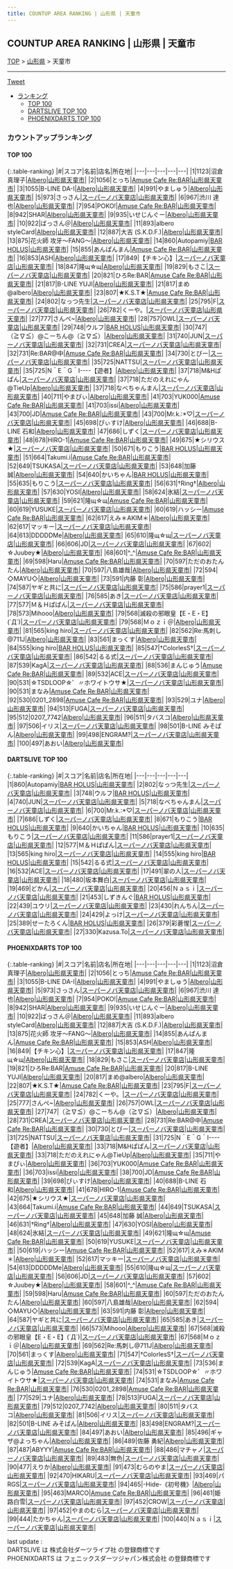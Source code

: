 ```yaml
---
title: COUNTUP AREA RANKING | 山形県 | 天童市
---
```

## COUNTUP AREA RANKING | 山形県 | 天童市

[TOP](/darts/rank/) > [山形県](/darts/rank/山形県/) > 天童市

___

<a href="https://twitter.com/share?ref_src=twsrc%5Etfw" data-text="COUNTUP AREA RANKING | 山形県天童市" class="twitter-share-button" data-hashtags="DARTSLIVE,PHOENIXDARTS,darts,ダーツ" data-show-count="false">Tweet</a>

* [ランキング](#カウントアップランキング)
    * [TOP 100](#top-100)
    * [DARTSLIVE TOP 100](#dartslive-top-100)
    * [PHOENIXDARTS TOP 100](#phoenixdarts-top-100)

### カウントアップランキング

#### TOP 100



{:.table-ranking}
|#|スコア|名前|店名|所在地|
|---|---|---|---|---|
|1|1123|<span class="rank-name-pd">沼倉 真理子</span>|<a href="https://vs.phoenixdarts.com/jp/shop/shopDetailInfo/s_10225?s_seq=10225">Albero</a>|<a href="/darts/rank/山形県/天童市">山形県天童市</a>|
|2|1056|<span class="rank-name-pd">とっち</span>|<a href="https://vs.phoenixdarts.com/jp/shop/shopDetailInfo/s_76518?s_seq=76518">Amuse Cafe Re:BAR</a>|<a href="/darts/rank/山形県/天童市">山形県天童市</a>|
|3|1055|<span class="rank-name-pd">B-LINE  DA-I</span>|<a href="https://vs.phoenixdarts.com/jp/shop/shopDetailInfo/s_10225?s_seq=10225">Albero</a>|<a href="/darts/rank/山形県/天童市">山形県天童市</a>|
|4|991|<span class="rank-name-pd">やましゅう</span>|<a href="https://vs.phoenixdarts.com/jp/shop/shopDetailInfo/s_10225?s_seq=10225">Albero</a>|<a href="/darts/rank/山形県/天童市">山形県天童市</a>|
|5|973|<span class="rank-name-pd">さっさん</span>|<a href="https://vs.phoenixdarts.com/jp/shop/shopDetailInfo/s_10230?s_seq=10230">スーパーノバ天童店</a>|<a href="/darts/rank/山形県/天童市">山形県天童市</a>|
|6|967|<span class="rank-name-pd">渋川 達也</span>|<a href="https://vs.phoenixdarts.com/jp/shop/shopDetailInfo/s_10225?s_seq=10225">Albero</a>|<a href="/darts/rank/山形県/天童市">山形県天童市</a>|
|7|954|<span class="rank-name-pd">POKO!</span>|<a href="https://vs.phoenixdarts.com/jp/shop/shopDetailInfo/s_76518?s_seq=76518">Amuse Cafe Re:BAR</a>|<a href="/darts/rank/山形県/天童市">山形県天童市</a>|
|8|942|<span class="rank-name-pd">SHAR</span>|<a href="https://vs.phoenixdarts.com/jp/shop/shopDetailInfo/s_10225?s_seq=10225">Albero</a>|<a href="/darts/rank/山形県/天童市">山形県天童市</a>|
|9|935|<span class="rank-name-pd">いせじんぐー</span>|<a href="https://vs.phoenixdarts.com/jp/shop/shopDetailInfo/s_10225?s_seq=10225">Albero</a>|<a href="/darts/rank/山形県/天童市">山形県天童市</a>|
|10|922|<span class="rank-name-pd">ばっさん＠</span>|<a href="https://vs.phoenixdarts.com/jp/shop/shopDetailInfo/s_10225?s_seq=10225">Albero</a>|<a href="/darts/rank/山形県/天童市">山形県天童市</a>|
|11|893|<span class="rank-name-pd">albero  styleCard</span>|<a href="https://vs.phoenixdarts.com/jp/shop/shopDetailInfo/s_10225?s_seq=10225">Albero</a>|<a href="/darts/rank/山形県/天童市">山形県天童市</a>|
|12|887|<span class="rank-name-pd">大吉 (S.K.D.F.)</span>|<a href="https://vs.phoenixdarts.com/jp/shop/shopDetailInfo/s_10225?s_seq=10225">Albero</a>|<a href="/darts/rank/山形県/天童市">山形県天童市</a>|
|13|875|<span class="rank-name-pd">花火師  攻牙～FANG～</span>|<a href="https://vs.phoenixdarts.com/jp/shop/shopDetailInfo/s_10225?s_seq=10225">Albero</a>|<a href="/darts/rank/山形県/天童市">山形県天童市</a>|
|14|860|<span class="rank-name-dl">Autopamiy</span>|<a href="https://search.dartslive.com/jp/shop/f7eda2685ebf2a000d9b047a20a7ba1e">BAR HOLUS</a>|<a href="/darts/rank/山形県/天童市">山形県天童市</a>|
|15|855|<span class="rank-name-pd">あんぱんまん</span>|<a href="https://vs.phoenixdarts.com/jp/shop/shopDetailInfo/s_76518?s_seq=76518">Amuse Cafe Re:BAR</a>|<a href="/darts/rank/山形県/天童市">山形県天童市</a>|
|16|853|<span class="rank-name-pd">ASH</span>|<a href="https://vs.phoenixdarts.com/jp/shop/shopDetailInfo/s_10225?s_seq=10225">Albero</a>|<a href="/darts/rank/山形県/天童市">山形県天童市</a>|
|17|849|<span class="rank-name-pd">【チキン心】</span>|<a href="https://vs.phoenixdarts.com/jp/shop/shopDetailInfo/s_10230?s_seq=10230">スーパーノバ天童店</a>|<a href="/darts/rank/山形県/天童市">山形県天童市</a>|
|18|847|<span class="rank-name-pd">隆щ☆щ</span>|<a href="https://vs.phoenixdarts.com/jp/shop/shopDetailInfo/s_10225?s_seq=10225">Albero</a>|<a href="/darts/rank/山形県/天童市">山形県天童市</a>|
|19|829|<span class="rank-name-pd">もさこ</span>|<a href="https://vs.phoenixdarts.com/jp/shop/shopDetailInfo/s_10230?s_seq=10230">スーパーノバ天童店</a>|<a href="/darts/rank/山形県/天童市">山形県天童市</a>|
|20|821|<span class="rank-name-pd">ひろRe:BAR</span>|<a href="https://vs.phoenixdarts.com/jp/shop/shopDetailInfo/s_76518?s_seq=76518">Amuse Cafe Re:BAR</a>|<a href="/darts/rank/山形県/天童市">山形県天童市</a>|
|21|817|<span class="rank-name-pd">B-LINE YUJI</span>|<a href="https://vs.phoenixdarts.com/jp/shop/shopDetailInfo/s_10225?s_seq=10225">Albero</a>|<a href="/darts/rank/山形県/天童市">山形県天童市</a>|
|21|817|<span class="rank-name-pd">まめ@albero</span>|<a href="https://vs.phoenixdarts.com/jp/shop/shopDetailInfo/s_10225?s_seq=10225">Albero</a>|<a href="/darts/rank/山形県/天童市">山形県天童市</a>|
|23|807|<span class="rank-name-pd">★K.S.T★</span>|<a href="https://vs.phoenixdarts.com/jp/shop/shopDetailInfo/s_76518?s_seq=76518">Amuse Cafe Re:BAR</a>|<a href="/darts/rank/山形県/天童市">山形県天童市</a>|
|24|802|<span class="rank-name-dl">なっつ先生</span>|<a href="https://search.dartslive.com/jp/shop/6132369329a167ba790ab824ce8730e5">スーパーノバ天童店</a>|<a href="/darts/rank/山形県/天童市">山形県天童市</a>|
|25|795|<span class="rank-name-pd">F</span>|<a href="https://vs.phoenixdarts.com/jp/shop/shopDetailInfo/s_10230?s_seq=10230">スーパーノバ天童店</a>|<a href="/darts/rank/山形県/天童市">山形県天童市</a>|
|26|782|<span class="rank-name-pd">くーや。</span>|<a href="https://vs.phoenixdarts.com/jp/shop/shopDetailInfo/s_10230?s_seq=10230">スーパーノバ天童店</a>|<a href="/darts/rank/山形県/天童市">山形県天童市</a>|
|27|777|<span class="rank-name-pd">さんぺ~</span>|<a href="https://vs.phoenixdarts.com/jp/shop/shopDetailInfo/s_10225?s_seq=10225">Albero</a>|<a href="/darts/rank/山形県/天童市">山形県天童市</a>|
|28|757|<span class="rank-name-pd">OWL</span>|<a href="https://vs.phoenixdarts.com/jp/shop/shopDetailInfo/s_10230?s_seq=10230">スーパーノバ天童店</a>|<a href="/darts/rank/山形県/天童市">山形県天童市</a>|
|29|748|<span class="rank-name-dl">ウルフ</span>|<a href="https://search.dartslive.com/jp/shop/f7eda2685ebf2a000d9b047a20a7ba1e">BAR HOLUS</a>|<a href="/darts/rank/山形県/天童市">山形県天童市</a>|
|30|747|<span class="rank-name-pd">（≧∇≦）@こーちん@（≧∇≦）</span>|<a href="https://vs.phoenixdarts.com/jp/shop/shopDetailInfo/s_10225?s_seq=10225">Albero</a>|<a href="/darts/rank/山形県/天童市">山形県天童市</a>|
|31|740|<span class="rank-name-dl">JUN</span>|<a href="https://search.dartslive.com/jp/shop/6132369329a167ba790ab824ce8730e5">スーパーノバ天童店</a>|<a href="/darts/rank/山形県/天童市">山形県天童市</a>|
|32|731|<span class="rank-name-pd">CREA</span>|<a href="https://vs.phoenixdarts.com/jp/shop/shopDetailInfo/s_10230?s_seq=10230">スーパーノバ天童店</a>|<a href="/darts/rank/山形県/天童市">山形県天童市</a>|
|32|731|<span class="rank-name-pd">Re:BAR@中</span>|<a href="https://vs.phoenixdarts.com/jp/shop/shopDetailInfo/s_76518?s_seq=76518">Amuse Cafe Re:BAR</a>|<a href="/darts/rank/山形県/天童市">山形県天童市</a>|
|34|730|<span class="rank-name-pd">とびー</span>|<a href="https://vs.phoenixdarts.com/jp/shop/shopDetailInfo/s_10230?s_seq=10230">スーパーノバ天童店</a>|<a href="/darts/rank/山形県/天童市">山形県天童市</a>|
|35|725|<span class="rank-name-pd">NATTSU</span>|<a href="https://vs.phoenixdarts.com/jp/shop/shopDetailInfo/s_10230?s_seq=10230">スーパーノバ天童店</a>|<a href="/darts/rank/山形県/天童市">山形県天童市</a>|
|35|725|<span class="rank-name-pd">N＾E＾G＾I----【遊者】</span>|<a href="https://vs.phoenixdarts.com/jp/shop/shopDetailInfo/s_10225?s_seq=10225">Albero</a>|<a href="/darts/rank/山形県/天童市">山形県天童市</a>|
|37|718|<span class="rank-name-pd">M&amp;Hぱぱん</span>|<a href="https://vs.phoenixdarts.com/jp/shop/shopDetailInfo/s_10230?s_seq=10230">スーパーノバ天童店</a>|<a href="/darts/rank/山形県/天童市">山形県天童市</a>|
|37|718|<span class="rank-name-pd">ただのえれにゃん@TieUp</span>|<a href="https://vs.phoenixdarts.com/jp/shop/shopDetailInfo/s_10225?s_seq=10225">Albero</a>|<a href="/darts/rank/山形県/天童市">山形県天童市</a>|
|37|718|<span class="rank-name-dl">なべちゃんまん</span>|<a href="https://search.dartslive.com/jp/shop/6132369329a167ba790ab824ce8730e5">スーパーノバ天童店</a>|<a href="/darts/rank/山形県/天童市">山形県天童市</a>|
|40|711|<span class="rank-name-pd">やまぴぃ</span>|<a href="https://vs.phoenixdarts.com/jp/shop/shopDetailInfo/s_10225?s_seq=10225">Albero</a>|<a href="/darts/rank/山形県/天童市">山形県天童市</a>|
|41|703|<span class="rank-name-pd">YUK000</span>|<a href="https://vs.phoenixdarts.com/jp/shop/shopDetailInfo/s_76518?s_seq=76518">Amuse Cafe Re:BAR</a>|<a href="/darts/rank/山形県/天童市">山形県天童市</a>|
|41|703|<span class="rank-name-pd">issi</span>|<a href="https://vs.phoenixdarts.com/jp/shop/shopDetailInfo/s_10225?s_seq=10225">Albero</a>|<a href="/darts/rank/山形県/天童市">山形県天童市</a>|
|43|700|<span class="rank-name-pd">JD</span>|<a href="https://vs.phoenixdarts.com/jp/shop/shopDetailInfo/s_76518?s_seq=76518">Amuse Cafe Re:BAR</a>|<a href="/darts/rank/山形県/天童市">山形県天童市</a>|
|43|700|<span class="rank-name-dl">Mr.k.:*♡</span>|<a href="https://search.dartslive.com/jp/shop/6132369329a167ba790ab824ce8730e5">スーパーノバ天童店</a>|<a href="/darts/rank/山形県/天童市">山形県天童市</a>|
|45|698|<span class="rank-name-pd">ぴぃすけ</span>|<a href="https://vs.phoenixdarts.com/jp/shop/shopDetailInfo/s_10225?s_seq=10225">Albero</a>|<a href="/darts/rank/山形県/天童市">山形県天童市</a>|
|46|688|<span class="rank-name-pd">B-LINE 石和</span>|<a href="https://vs.phoenixdarts.com/jp/shop/shopDetailInfo/s_10225?s_seq=10225">Albero</a>|<a href="/darts/rank/山形県/天童市">山形県天童市</a>|
|47|686|<span class="rank-name-dl">しずく</span>|<a href="https://search.dartslive.com/jp/shop/6132369329a167ba790ab824ce8730e5">スーパーノバ天童店</a>|<a href="/darts/rank/山形県/天童市">山形県天童市</a>|
|48|678|<span class="rank-name-pd">HIRO-1</span>|<a href="https://vs.phoenixdarts.com/jp/shop/shopDetailInfo/s_76518?s_seq=76518">Amuse Cafe Re:BAR</a>|<a href="/darts/rank/山形県/天童市">山形県天童市</a>|
|49|675|<span class="rank-name-pd">★シリウス★</span>|<a href="https://vs.phoenixdarts.com/jp/shop/shopDetailInfo/s_10230?s_seq=10230">スーパーノバ天童店</a>|<a href="/darts/rank/山形県/天童市">山形県天童市</a>|
|50|671|<span class="rank-name-dl">もりこう</span>|<a href="https://search.dartslive.com/jp/shop/f7eda2685ebf2a000d9b047a20a7ba1e">BAR HOLUS</a>|<a href="/darts/rank/山形県/天童市">山形県天童市</a>|
|51|664|<span class="rank-name-pd">Takumi.i</span>|<a href="https://vs.phoenixdarts.com/jp/shop/shopDetailInfo/s_76518?s_seq=76518">Amuse Cafe Re:BAR</a>|<a href="/darts/rank/山形県/天童市">山形県天童市</a>|
|52|649|<span class="rank-name-pd">TSUKASA</span>|<a href="https://vs.phoenixdarts.com/jp/shop/shopDetailInfo/s_10230?s_seq=10230">スーパーノバ天童店</a>|<a href="/darts/rank/山形県/天童市">山形県天童市</a>|
|53|648|<span class="rank-name-pd">加藤 誠</span>|<a href="https://vs.phoenixdarts.com/jp/shop/shopDetailInfo/s_10225?s_seq=10225">Albero</a>|<a href="/darts/rank/山形県/天童市">山形県天童市</a>|
|54|640|<span class="rank-name-dl">かいちゃん</span>|<a href="https://search.dartslive.com/jp/shop/f7eda2685ebf2a000d9b047a20a7ba1e">BAR HOLUS</a>|<a href="/darts/rank/山形県/天童市">山形県天童市</a>|
|55|635|<span class="rank-name-dl">もりこう</span>|<a href="https://search.dartslive.com/jp/shop/6132369329a167ba790ab824ce8730e5">スーパーノバ天童店</a>|<a href="/darts/rank/山形県/天童市">山形県天童市</a>|
|56|631|<span class="rank-name-pd">†Ring†</span>|<a href="https://vs.phoenixdarts.com/jp/shop/shopDetailInfo/s_10225?s_seq=10225">Albero</a>|<a href="/darts/rank/山形県/天童市">山形県天童市</a>|
|57|630|<span class="rank-name-pd">YOSI</span>|<a href="https://vs.phoenixdarts.com/jp/shop/shopDetailInfo/s_10225?s_seq=10225">Albero</a>|<a href="/darts/rank/山形県/天童市">山形県天童市</a>|
|58|624|<span class="rank-name-pd">氷結</span>|<a href="https://vs.phoenixdarts.com/jp/shop/shopDetailInfo/s_10230?s_seq=10230">スーパーノバ天童店</a>|<a href="/darts/rank/山形県/天童市">山形県天童市</a>|
|59|621|<span class="rank-name-pd">隆щ☆щ</span>|<a href="https://vs.phoenixdarts.com/jp/shop/shopDetailInfo/s_76518?s_seq=76518">Amuse Cafe Re:BAR</a>|<a href="/darts/rank/山形県/天童市">山形県天童市</a>|
|60|619|<span class="rank-name-pd">YUSUKE</span>|<a href="https://vs.phoenixdarts.com/jp/shop/shopDetailInfo/s_10230?s_seq=10230">スーパーノバ天童店</a>|<a href="/darts/rank/山形県/天童市">山形県天童市</a>|
|60|619|<span class="rank-name-pd">ハッシー</span>|<a href="https://vs.phoenixdarts.com/jp/shop/shopDetailInfo/s_76518?s_seq=76518">Amuse Cafe Re:BAR</a>|<a href="/darts/rank/山形県/天童市">山形県天童市</a>|
|62|617|<span class="rank-name-pd">えみ＊AKIM＊</span>|<a href="https://vs.phoenixdarts.com/jp/shop/shopDetailInfo/s_10225?s_seq=10225">Albero</a>|<a href="/darts/rank/山形県/天童市">山形県天童市</a>|
|62|617|<span class="rank-name-pd">マッキー</span>|<a href="https://vs.phoenixdarts.com/jp/shop/shopDetailInfo/s_10230?s_seq=10230">スーパーノバ天童店</a>|<a href="/darts/rank/山形県/天童市">山形県天童市</a>|
|64|613|<span class="rank-name-pd">DDDDDMe</span>|<a href="https://vs.phoenixdarts.com/jp/shop/shopDetailInfo/s_10225?s_seq=10225">Albero</a>|<a href="/darts/rank/山形県/天童市">山形県天童市</a>|
|65|610|<span class="rank-name-pd">隆щ☆щ</span>|<a href="https://vs.phoenixdarts.com/jp/shop/shopDetailInfo/s_10230?s_seq=10230">スーパーノバ天童店</a>|<a href="/darts/rank/山形県/天童市">山形県天童市</a>|
|66|606|<span class="rank-name-pd">JD</span>|<a href="https://vs.phoenixdarts.com/jp/shop/shopDetailInfo/s_10230?s_seq=10230">スーパーノバ天童店</a>|<a href="/darts/rank/山形県/天童市">山形県天童市</a>|
|67|602|<span class="rank-name-pd">☆Juubey★</span>|<a href="https://vs.phoenixdarts.com/jp/shop/shopDetailInfo/s_10225?s_seq=10225">Albero</a>|<a href="/darts/rank/山形県/天童市">山形県天童市</a>|
|68|601|<span class="rank-name-pd">︎^_^</span>|<a href="https://vs.phoenixdarts.com/jp/shop/shopDetailInfo/s_76518?s_seq=76518">Amuse Cafe Re:BAR</a>|<a href="/darts/rank/山形県/天童市">山形県天童市</a>|
|69|598|<span class="rank-name-pd">Haru</span>|<a href="https://vs.phoenixdarts.com/jp/shop/shopDetailInfo/s_76518?s_seq=76518">Amuse Cafe Re:BAR</a>|<a href="/darts/rank/山形県/天童市">山形県天童市</a>|
|70|597|<span class="rank-name-pd">ただのおたんたん</span>|<a href="https://vs.phoenixdarts.com/jp/shop/shopDetailInfo/s_10225?s_seq=10225">Albero</a>|<a href="/darts/rank/山形県/天童市">山形県天童市</a>|
|70|597|<span class="rank-name-pd">八島雄哉</span>|<a href="https://vs.phoenixdarts.com/jp/shop/shopDetailInfo/s_10225?s_seq=10225">Albero</a>|<a href="/darts/rank/山形県/天童市">山形県天童市</a>|
|72|594|<span class="rank-name-pd">◇MAYU◇</span>|<a href="https://vs.phoenixdarts.com/jp/shop/shopDetailInfo/s_10225?s_seq=10225">Albero</a>|<a href="/darts/rank/山形県/天童市">山形県天童市</a>|
|73|591|<span class="rank-name-pd">内藤 彰</span>|<a href="https://vs.phoenixdarts.com/jp/shop/shopDetailInfo/s_10225?s_seq=10225">Albero</a>|<a href="/darts/rank/山形県/天童市">山形県天童市</a>|
|74|587|<span class="rank-name-pd">ヤギと共に</span>|<a href="https://vs.phoenixdarts.com/jp/shop/shopDetailInfo/s_10230?s_seq=10230">スーパーノバ天童店</a>|<a href="/darts/rank/山形県/天童市">山形県天童市</a>|
|75|586|<span class="rank-name-dl">prayer1</span>|<a href="https://search.dartslive.com/jp/shop/6132369329a167ba790ab824ce8730e5">スーパーノバ天童店</a>|<a href="/darts/rank/山形県/天童市">山形県天童市</a>|
|76|585|<span class="rank-name-pd">あき</span>|<a href="https://vs.phoenixdarts.com/jp/shop/shopDetailInfo/s_10230?s_seq=10230">スーパーノバ天童店</a>|<a href="/darts/rank/山形県/天童市">山形県天童市</a>|
|77|577|<span class="rank-name-dl">Ｍ＆Ｈぱぱん</span>|<a href="https://search.dartslive.com/jp/shop/6132369329a167ba790ab824ce8730e5">スーパーノバ天童店</a>|<a href="/darts/rank/山形県/天童市">山形県天童市</a>|
|78|573|<span class="rank-name-pd">Mihooo</span>|<a href="https://vs.phoenixdarts.com/jp/shop/shopDetailInfo/s_10225?s_seq=10225">Albero</a>|<a href="/darts/rank/山形県/天童市">山形県天童市</a>|
|79|568|<span class="rank-name-pd">滅殺の邪眼皇【E・E・E】(´Д`)</span>|<a href="https://vs.phoenixdarts.com/jp/shop/shopDetailInfo/s_10230?s_seq=10230">スーパーノバ天童店</a>|<a href="/darts/rank/山形県/天童市">山形県天童市</a>|
|79|568|<span class="rank-name-pd">Ｍｏｚｉ＠</span>|<a href="https://vs.phoenixdarts.com/jp/shop/shopDetailInfo/s_10225?s_seq=10225">Albero</a>|<a href="/darts/rank/山形県/天童市">山形県天童市</a>|
|81|565|<span class="rank-name-dl">king hiro</span>|<a href="https://search.dartslive.com/jp/shop/6132369329a167ba790ab824ce8730e5">スーパーノバ天童店</a>|<a href="/darts/rank/山形県/天童市">山形県天童市</a>|
|82|562|<span class="rank-name-pd">Re:馬刺し@711J</span>|<a href="https://vs.phoenixdarts.com/jp/shop/shopDetailInfo/s_10225?s_seq=10225">Albero</a>|<a href="/darts/rank/山形県/天童市">山形県天童市</a>|
|83|561|<span class="rank-name-pd">まっくす</span>|<a href="https://vs.phoenixdarts.com/jp/shop/shopDetailInfo/s_10225?s_seq=10225">Albero</a>|<a href="/darts/rank/山形県/天童市">山形県天童市</a>|
|84|555|<span class="rank-name-dl">king hiro</span>|<a href="https://search.dartslive.com/jp/shop/f7eda2685ebf2a000d9b047a20a7ba1e">BAR HOLUS</a>|<a href="/darts/rank/山形県/天童市">山形県天童市</a>|
|85|547|<span class="rank-name-pd">†ColorlesS†</span>|<a href="https://vs.phoenixdarts.com/jp/shop/shopDetailInfo/s_10230?s_seq=10230">スーパーノバ天童店</a>|<a href="/darts/rank/山形県/天童市">山形県天童市</a>|
|86|542|<span class="rank-name-dl">るる式</span>|<a href="https://search.dartslive.com/jp/shop/6132369329a167ba790ab824ce8730e5">スーパーノバ天童店</a>|<a href="/darts/rank/山形県/天童市">山形県天童市</a>|
|87|539|<span class="rank-name-pd">KagA</span>|<a href="https://vs.phoenixdarts.com/jp/shop/shopDetailInfo/s_10230?s_seq=10230">スーパーノバ天童店</a>|<a href="/darts/rank/山形県/天童市">山形県天童市</a>|
|88|536|<span class="rank-name-pd">まんじゅう</span>|<a href="https://vs.phoenixdarts.com/jp/shop/shopDetailInfo/s_76518?s_seq=76518">Amuse Cafe Re:BAR</a>|<a href="/darts/rank/山形県/天童市">山形県天童市</a>|
|89|532|<span class="rank-name-dl">ACE</span>|<a href="https://search.dartslive.com/jp/shop/6132369329a167ba790ab824ce8730e5">スーパーノバ天童店</a>|<a href="/darts/rank/山形県/天童市">山形県天童市</a>|
|90|531|<span class="rank-name-pd">☆TSDLOOP☆゜〃ホワイトウサ★</span>|<a href="https://vs.phoenixdarts.com/jp/shop/shopDetailInfo/s_10230?s_seq=10230">スーパーノバ天童店</a>|<a href="/darts/rank/山形県/天童市">山形県天童市</a>|
|90|531|<span class="rank-name-pd">まなみ</span>|<a href="https://vs.phoenixdarts.com/jp/shop/shopDetailInfo/s_76518?s_seq=76518">Amuse Cafe Re:BAR</a>|<a href="/darts/rank/山形県/天童市">山形県天童市</a>|
|92|530|<span class="rank-name-pd">0201_2898</span>|<a href="https://vs.phoenixdarts.com/jp/shop/shopDetailInfo/s_76518?s_seq=76518">Amuse Cafe Re:BAR</a>|<a href="/darts/rank/山形県/天童市">山形県天童市</a>|
|93|529|<span class="rank-name-pd">ユナ</span>|<a href="https://vs.phoenixdarts.com/jp/shop/shopDetailInfo/s_10225?s_seq=10225">Albero</a>|<a href="/darts/rank/山形県/天童市">山形県天童市</a>|
|94|513|<span class="rank-name-pd">FUGA</span>|<a href="https://vs.phoenixdarts.com/jp/shop/shopDetailInfo/s_10230?s_seq=10230">スーパーノバ天童店</a>|<a href="/darts/rank/山形県/天童市">山形県天童市</a>|
|95|512|<span class="rank-name-pd">0207_7742</span>|<a href="https://vs.phoenixdarts.com/jp/shop/shopDetailInfo/s_10225?s_seq=10225">Albero</a>|<a href="/darts/rank/山形県/天童市">山形県天童市</a>|
|96|511|<span class="rank-name-pd">タバスコ</span>|<a href="https://vs.phoenixdarts.com/jp/shop/shopDetailInfo/s_10225?s_seq=10225">Albero</a>|<a href="/darts/rank/山形県/天童市">山形県天童市</a>|
|97|506|<span class="rank-name-pd">イリス</span>|<a href="https://vs.phoenixdarts.com/jp/shop/shopDetailInfo/s_10230?s_seq=10230">スーパーノバ天童店</a>|<a href="/darts/rank/山形県/天童市">山形県天童市</a>|
|98|501|<span class="rank-name-pd">B-LINE みそぱん</span>|<a href="https://vs.phoenixdarts.com/jp/shop/shopDetailInfo/s_10225?s_seq=10225">Albero</a>|<a href="/darts/rank/山形県/天童市">山形県天童市</a>|
|99|498|<span class="rank-name-pd">ENGRAM?</span>|<a href="https://vs.phoenixdarts.com/jp/shop/shopDetailInfo/s_10230?s_seq=10230">スーパーノバ天童店</a>|<a href="/darts/rank/山形県/天童市">山形県天童市</a>|
|100|497|<span class="rank-name-pd">あおい</span>|<a href="https://vs.phoenixdarts.com/jp/shop/shopDetailInfo/s_10225?s_seq=10225">Albero</a>|<a href="/darts/rank/山形県/天童市">山形県天童市</a>|


#### DARTSLIVE TOP 100



{:.table-ranking}
|#|スコア|名前|店名|所在地|
|---|---|---|---|---|
|1|860|<span class="rank-name-dl">Autopamiy</span>|<a href="https://search.dartslive.com/jp/shop/f7eda2685ebf2a000d9b047a20a7ba1e">BAR HOLUS</a>|<a href="/darts/rank/山形県/天童市">山形県天童市</a>|
|2|802|<span class="rank-name-dl">なっつ先生</span>|<a href="https://search.dartslive.com/jp/shop/6132369329a167ba790ab824ce8730e5">スーパーノバ天童店</a>|<a href="/darts/rank/山形県/天童市">山形県天童市</a>|
|3|748|<span class="rank-name-dl">ウルフ</span>|<a href="https://search.dartslive.com/jp/shop/f7eda2685ebf2a000d9b047a20a7ba1e">BAR HOLUS</a>|<a href="/darts/rank/山形県/天童市">山形県天童市</a>|
|4|740|<span class="rank-name-dl">JUN</span>|<a href="https://search.dartslive.com/jp/shop/6132369329a167ba790ab824ce8730e5">スーパーノバ天童店</a>|<a href="/darts/rank/山形県/天童市">山形県天童市</a>|
|5|718|<span class="rank-name-dl">なべちゃんまん</span>|<a href="https://search.dartslive.com/jp/shop/6132369329a167ba790ab824ce8730e5">スーパーノバ天童店</a>|<a href="/darts/rank/山形県/天童市">山形県天童市</a>|
|6|700|<span class="rank-name-dl">Mr.k.:*♡</span>|<a href="https://search.dartslive.com/jp/shop/6132369329a167ba790ab824ce8730e5">スーパーノバ天童店</a>|<a href="/darts/rank/山形県/天童市">山形県天童市</a>|
|7|686|<span class="rank-name-dl">しずく</span>|<a href="https://search.dartslive.com/jp/shop/6132369329a167ba790ab824ce8730e5">スーパーノバ天童店</a>|<a href="/darts/rank/山形県/天童市">山形県天童市</a>|
|8|671|<span class="rank-name-dl">もりこう</span>|<a href="https://search.dartslive.com/jp/shop/f7eda2685ebf2a000d9b047a20a7ba1e">BAR HOLUS</a>|<a href="/darts/rank/山形県/天童市">山形県天童市</a>|
|9|640|<span class="rank-name-dl">かいちゃん</span>|<a href="https://search.dartslive.com/jp/shop/f7eda2685ebf2a000d9b047a20a7ba1e">BAR HOLUS</a>|<a href="/darts/rank/山形県/天童市">山形県天童市</a>|
|10|635|<span class="rank-name-dl">もりこう</span>|<a href="https://search.dartslive.com/jp/shop/6132369329a167ba790ab824ce8730e5">スーパーノバ天童店</a>|<a href="/darts/rank/山形県/天童市">山形県天童市</a>|
|11|586|<span class="rank-name-dl">prayer1</span>|<a href="https://search.dartslive.com/jp/shop/6132369329a167ba790ab824ce8730e5">スーパーノバ天童店</a>|<a href="/darts/rank/山形県/天童市">山形県天童市</a>|
|12|577|<span class="rank-name-dl">Ｍ＆Ｈぱぱん</span>|<a href="https://search.dartslive.com/jp/shop/6132369329a167ba790ab824ce8730e5">スーパーノバ天童店</a>|<a href="/darts/rank/山形県/天童市">山形県天童市</a>|
|13|565|<span class="rank-name-dl">king hiro</span>|<a href="https://search.dartslive.com/jp/shop/6132369329a167ba790ab824ce8730e5">スーパーノバ天童店</a>|<a href="/darts/rank/山形県/天童市">山形県天童市</a>|
|14|555|<span class="rank-name-dl">king hiro</span>|<a href="https://search.dartslive.com/jp/shop/f7eda2685ebf2a000d9b047a20a7ba1e">BAR HOLUS</a>|<a href="/darts/rank/山形県/天童市">山形県天童市</a>|
|15|542|<span class="rank-name-dl">るる式</span>|<a href="https://search.dartslive.com/jp/shop/6132369329a167ba790ab824ce8730e5">スーパーノバ天童店</a>|<a href="/darts/rank/山形県/天童市">山形県天童市</a>|
|16|532|<span class="rank-name-dl">ACE</span>|<a href="https://search.dartslive.com/jp/shop/6132369329a167ba790ab824ce8730e5">スーパーノバ天童店</a>|<a href="/darts/rank/山形県/天童市">山形県天童市</a>|
|17|491|<span class="rank-name-dl">翠の人</span>|<a href="https://search.dartslive.com/jp/shop/6132369329a167ba790ab824ce8730e5">スーパーノバ天童店</a>|<a href="/darts/rank/山形県/天童市">山形県天童市</a>|
|18|480|<span class="rank-name-dl">坂本舞白</span>|<a href="https://search.dartslive.com/jp/shop/6132369329a167ba790ab824ce8730e5">スーパーノバ天童店</a>|<a href="/darts/rank/山形県/天童市">山形県天童市</a>|
|19|469|<span class="rank-name-dl">どかん</span>|<a href="https://search.dartslive.com/jp/shop/6132369329a167ba790ab824ce8730e5">スーパーノバ天童店</a>|<a href="/darts/rank/山形県/天童市">山形県天童市</a>|
|20|456|<span class="rank-name-dl">Ｎａｓｉ</span>|<a href="https://search.dartslive.com/jp/shop/6132369329a167ba790ab824ce8730e5">スーパーノバ天童店</a>|<a href="/darts/rank/山形県/天童市">山形県天童市</a>|
|21|453|<span class="rank-name-dl">しずきんぐ</span>|<a href="https://search.dartslive.com/jp/shop/f7eda2685ebf2a000d9b047a20a7ba1e">BAR HOLUS</a>|<a href="/darts/rank/山形県/天童市">山形県天童市</a>|
|22|439|<span class="rank-name-dl">ユウリ</span>|<a href="https://search.dartslive.com/jp/shop/6132369329a167ba790ab824ce8730e5">スーパーノバ天童店</a>|<a href="/darts/rank/山形県/天童市">山形県天童市</a>|
|23|430|<span class="rank-name-dl">れんちん</span>|<a href="https://search.dartslive.com/jp/shop/6132369329a167ba790ab824ce8730e5">スーパーノバ天童店</a>|<a href="/darts/rank/山形県/天童市">山形県天童市</a>|
|24|429|<span class="rank-name-dl">よっけ</span>|<a href="https://search.dartslive.com/jp/shop/6132369329a167ba790ab824ce8730e5">スーパーノバ天童店</a>|<a href="/darts/rank/山形県/天童市">山形県天童市</a>|
|25|389|<span class="rank-name-dl">せーたろくん</span>|<a href="https://search.dartslive.com/jp/shop/f7eda2685ebf2a000d9b047a20a7ba1e">BAR HOLUS</a>|<a href="/darts/rank/山形県/天童市">山形県天童市</a>|
|26|379|<span class="rank-name-dl">彩蒼惺</span>|<a href="https://search.dartslive.com/jp/shop/6132369329a167ba790ab824ce8730e5">スーパーノバ天童店</a>|<a href="/darts/rank/山形県/天童市">山形県天童市</a>|
|27|330|<span class="rank-name-dl">Kazusa.To</span>|<a href="https://search.dartslive.com/jp/shop/6132369329a167ba790ab824ce8730e5">スーパーノバ天童店</a>|<a href="/darts/rank/山形県/天童市">山形県天童市</a>|


#### PHOENIXDARTS TOP 100



{:.table-ranking}
|#|スコア|名前|店名|所在地|
|---|---|---|---|---|
|1|1123|<span class="rank-name-pd">沼倉 真理子</span>|<a href="https://vs.phoenixdarts.com/jp/shop/shopDetailInfo/s_10225?s_seq=10225">Albero</a>|<a href="/darts/rank/山形県/天童市">山形県天童市</a>|
|2|1056|<span class="rank-name-pd">とっち</span>|<a href="https://vs.phoenixdarts.com/jp/shop/shopDetailInfo/s_76518?s_seq=76518">Amuse Cafe Re:BAR</a>|<a href="/darts/rank/山形県/天童市">山形県天童市</a>|
|3|1055|<span class="rank-name-pd">B-LINE  DA-I</span>|<a href="https://vs.phoenixdarts.com/jp/shop/shopDetailInfo/s_10225?s_seq=10225">Albero</a>|<a href="/darts/rank/山形県/天童市">山形県天童市</a>|
|4|991|<span class="rank-name-pd">やましゅう</span>|<a href="https://vs.phoenixdarts.com/jp/shop/shopDetailInfo/s_10225?s_seq=10225">Albero</a>|<a href="/darts/rank/山形県/天童市">山形県天童市</a>|
|5|973|<span class="rank-name-pd">さっさん</span>|<a href="https://vs.phoenixdarts.com/jp/shop/shopDetailInfo/s_10230?s_seq=10230">スーパーノバ天童店</a>|<a href="/darts/rank/山形県/天童市">山形県天童市</a>|
|6|967|<span class="rank-name-pd">渋川 達也</span>|<a href="https://vs.phoenixdarts.com/jp/shop/shopDetailInfo/s_10225?s_seq=10225">Albero</a>|<a href="/darts/rank/山形県/天童市">山形県天童市</a>|
|7|954|<span class="rank-name-pd">POKO!</span>|<a href="https://vs.phoenixdarts.com/jp/shop/shopDetailInfo/s_76518?s_seq=76518">Amuse Cafe Re:BAR</a>|<a href="/darts/rank/山形県/天童市">山形県天童市</a>|
|8|942|<span class="rank-name-pd">SHAR</span>|<a href="https://vs.phoenixdarts.com/jp/shop/shopDetailInfo/s_10225?s_seq=10225">Albero</a>|<a href="/darts/rank/山形県/天童市">山形県天童市</a>|
|9|935|<span class="rank-name-pd">いせじんぐー</span>|<a href="https://vs.phoenixdarts.com/jp/shop/shopDetailInfo/s_10225?s_seq=10225">Albero</a>|<a href="/darts/rank/山形県/天童市">山形県天童市</a>|
|10|922|<span class="rank-name-pd">ばっさん＠</span>|<a href="https://vs.phoenixdarts.com/jp/shop/shopDetailInfo/s_10225?s_seq=10225">Albero</a>|<a href="/darts/rank/山形県/天童市">山形県天童市</a>|
|11|893|<span class="rank-name-pd">albero  styleCard</span>|<a href="https://vs.phoenixdarts.com/jp/shop/shopDetailInfo/s_10225?s_seq=10225">Albero</a>|<a href="/darts/rank/山形県/天童市">山形県天童市</a>|
|12|887|<span class="rank-name-pd">大吉 (S.K.D.F.)</span>|<a href="https://vs.phoenixdarts.com/jp/shop/shopDetailInfo/s_10225?s_seq=10225">Albero</a>|<a href="/darts/rank/山形県/天童市">山形県天童市</a>|
|13|875|<span class="rank-name-pd">花火師  攻牙～FANG～</span>|<a href="https://vs.phoenixdarts.com/jp/shop/shopDetailInfo/s_10225?s_seq=10225">Albero</a>|<a href="/darts/rank/山形県/天童市">山形県天童市</a>|
|14|855|<span class="rank-name-pd">あんぱんまん</span>|<a href="https://vs.phoenixdarts.com/jp/shop/shopDetailInfo/s_76518?s_seq=76518">Amuse Cafe Re:BAR</a>|<a href="/darts/rank/山形県/天童市">山形県天童市</a>|
|15|853|<span class="rank-name-pd">ASH</span>|<a href="https://vs.phoenixdarts.com/jp/shop/shopDetailInfo/s_10225?s_seq=10225">Albero</a>|<a href="/darts/rank/山形県/天童市">山形県天童市</a>|
|16|849|<span class="rank-name-pd">【チキン心】</span>|<a href="https://vs.phoenixdarts.com/jp/shop/shopDetailInfo/s_10230?s_seq=10230">スーパーノバ天童店</a>|<a href="/darts/rank/山形県/天童市">山形県天童市</a>|
|17|847|<span class="rank-name-pd">隆щ☆щ</span>|<a href="https://vs.phoenixdarts.com/jp/shop/shopDetailInfo/s_10225?s_seq=10225">Albero</a>|<a href="/darts/rank/山形県/天童市">山形県天童市</a>|
|18|829|<span class="rank-name-pd">もさこ</span>|<a href="https://vs.phoenixdarts.com/jp/shop/shopDetailInfo/s_10230?s_seq=10230">スーパーノバ天童店</a>|<a href="/darts/rank/山形県/天童市">山形県天童市</a>|
|19|821|<span class="rank-name-pd">ひろRe:BAR</span>|<a href="https://vs.phoenixdarts.com/jp/shop/shopDetailInfo/s_76518?s_seq=76518">Amuse Cafe Re:BAR</a>|<a href="/darts/rank/山形県/天童市">山形県天童市</a>|
|20|817|<span class="rank-name-pd">B-LINE YUJI</span>|<a href="https://vs.phoenixdarts.com/jp/shop/shopDetailInfo/s_10225?s_seq=10225">Albero</a>|<a href="/darts/rank/山形県/天童市">山形県天童市</a>|
|20|817|<span class="rank-name-pd">まめ@albero</span>|<a href="https://vs.phoenixdarts.com/jp/shop/shopDetailInfo/s_10225?s_seq=10225">Albero</a>|<a href="/darts/rank/山形県/天童市">山形県天童市</a>|
|22|807|<span class="rank-name-pd">★K.S.T★</span>|<a href="https://vs.phoenixdarts.com/jp/shop/shopDetailInfo/s_76518?s_seq=76518">Amuse Cafe Re:BAR</a>|<a href="/darts/rank/山形県/天童市">山形県天童市</a>|
|23|795|<span class="rank-name-pd">F</span>|<a href="https://vs.phoenixdarts.com/jp/shop/shopDetailInfo/s_10230?s_seq=10230">スーパーノバ天童店</a>|<a href="/darts/rank/山形県/天童市">山形県天童市</a>|
|24|782|<span class="rank-name-pd">くーや。</span>|<a href="https://vs.phoenixdarts.com/jp/shop/shopDetailInfo/s_10230?s_seq=10230">スーパーノバ天童店</a>|<a href="/darts/rank/山形県/天童市">山形県天童市</a>|
|25|777|<span class="rank-name-pd">さんぺ~</span>|<a href="https://vs.phoenixdarts.com/jp/shop/shopDetailInfo/s_10225?s_seq=10225">Albero</a>|<a href="/darts/rank/山形県/天童市">山形県天童市</a>|
|26|757|<span class="rank-name-pd">OWL</span>|<a href="https://vs.phoenixdarts.com/jp/shop/shopDetailInfo/s_10230?s_seq=10230">スーパーノバ天童店</a>|<a href="/darts/rank/山形県/天童市">山形県天童市</a>|
|27|747|<span class="rank-name-pd">（≧∇≦）@こーちん@（≧∇≦）</span>|<a href="https://vs.phoenixdarts.com/jp/shop/shopDetailInfo/s_10225?s_seq=10225">Albero</a>|<a href="/darts/rank/山形県/天童市">山形県天童市</a>|
|28|731|<span class="rank-name-pd">CREA</span>|<a href="https://vs.phoenixdarts.com/jp/shop/shopDetailInfo/s_10230?s_seq=10230">スーパーノバ天童店</a>|<a href="/darts/rank/山形県/天童市">山形県天童市</a>|
|28|731|<span class="rank-name-pd">Re:BAR@中</span>|<a href="https://vs.phoenixdarts.com/jp/shop/shopDetailInfo/s_76518?s_seq=76518">Amuse Cafe Re:BAR</a>|<a href="/darts/rank/山形県/天童市">山形県天童市</a>|
|30|730|<span class="rank-name-pd">とびー</span>|<a href="https://vs.phoenixdarts.com/jp/shop/shopDetailInfo/s_10230?s_seq=10230">スーパーノバ天童店</a>|<a href="/darts/rank/山形県/天童市">山形県天童市</a>|
|31|725|<span class="rank-name-pd">NATTSU</span>|<a href="https://vs.phoenixdarts.com/jp/shop/shopDetailInfo/s_10230?s_seq=10230">スーパーノバ天童店</a>|<a href="/darts/rank/山形県/天童市">山形県天童市</a>|
|31|725|<span class="rank-name-pd">N＾E＾G＾I----【遊者】</span>|<a href="https://vs.phoenixdarts.com/jp/shop/shopDetailInfo/s_10225?s_seq=10225">Albero</a>|<a href="/darts/rank/山形県/天童市">山形県天童市</a>|
|33|718|<span class="rank-name-pd">M&amp;Hぱぱん</span>|<a href="https://vs.phoenixdarts.com/jp/shop/shopDetailInfo/s_10230?s_seq=10230">スーパーノバ天童店</a>|<a href="/darts/rank/山形県/天童市">山形県天童市</a>|
|33|718|<span class="rank-name-pd">ただのえれにゃん@TieUp</span>|<a href="https://vs.phoenixdarts.com/jp/shop/shopDetailInfo/s_10225?s_seq=10225">Albero</a>|<a href="/darts/rank/山形県/天童市">山形県天童市</a>|
|35|711|<span class="rank-name-pd">やまぴぃ</span>|<a href="https://vs.phoenixdarts.com/jp/shop/shopDetailInfo/s_10225?s_seq=10225">Albero</a>|<a href="/darts/rank/山形県/天童市">山形県天童市</a>|
|36|703|<span class="rank-name-pd">YUK000</span>|<a href="https://vs.phoenixdarts.com/jp/shop/shopDetailInfo/s_76518?s_seq=76518">Amuse Cafe Re:BAR</a>|<a href="/darts/rank/山形県/天童市">山形県天童市</a>|
|36|703|<span class="rank-name-pd">issi</span>|<a href="https://vs.phoenixdarts.com/jp/shop/shopDetailInfo/s_10225?s_seq=10225">Albero</a>|<a href="/darts/rank/山形県/天童市">山形県天童市</a>|
|38|700|<span class="rank-name-pd">JD</span>|<a href="https://vs.phoenixdarts.com/jp/shop/shopDetailInfo/s_76518?s_seq=76518">Amuse Cafe Re:BAR</a>|<a href="/darts/rank/山形県/天童市">山形県天童市</a>|
|39|698|<span class="rank-name-pd">ぴぃすけ</span>|<a href="https://vs.phoenixdarts.com/jp/shop/shopDetailInfo/s_10225?s_seq=10225">Albero</a>|<a href="/darts/rank/山形県/天童市">山形県天童市</a>|
|40|688|<span class="rank-name-pd">B-LINE 石和</span>|<a href="https://vs.phoenixdarts.com/jp/shop/shopDetailInfo/s_10225?s_seq=10225">Albero</a>|<a href="/darts/rank/山形県/天童市">山形県天童市</a>|
|41|678|<span class="rank-name-pd">HIRO-1</span>|<a href="https://vs.phoenixdarts.com/jp/shop/shopDetailInfo/s_76518?s_seq=76518">Amuse Cafe Re:BAR</a>|<a href="/darts/rank/山形県/天童市">山形県天童市</a>|
|42|675|<span class="rank-name-pd">★シリウス★</span>|<a href="https://vs.phoenixdarts.com/jp/shop/shopDetailInfo/s_10230?s_seq=10230">スーパーノバ天童店</a>|<a href="/darts/rank/山形県/天童市">山形県天童市</a>|
|43|664|<span class="rank-name-pd">Takumi.i</span>|<a href="https://vs.phoenixdarts.com/jp/shop/shopDetailInfo/s_76518?s_seq=76518">Amuse Cafe Re:BAR</a>|<a href="/darts/rank/山形県/天童市">山形県天童市</a>|
|44|649|<span class="rank-name-pd">TSUKASA</span>|<a href="https://vs.phoenixdarts.com/jp/shop/shopDetailInfo/s_10230?s_seq=10230">スーパーノバ天童店</a>|<a href="/darts/rank/山形県/天童市">山形県天童市</a>|
|45|648|<span class="rank-name-pd">加藤 誠</span>|<a href="https://vs.phoenixdarts.com/jp/shop/shopDetailInfo/s_10225?s_seq=10225">Albero</a>|<a href="/darts/rank/山形県/天童市">山形県天童市</a>|
|46|631|<span class="rank-name-pd">†Ring†</span>|<a href="https://vs.phoenixdarts.com/jp/shop/shopDetailInfo/s_10225?s_seq=10225">Albero</a>|<a href="/darts/rank/山形県/天童市">山形県天童市</a>|
|47|630|<span class="rank-name-pd">YOSI</span>|<a href="https://vs.phoenixdarts.com/jp/shop/shopDetailInfo/s_10225?s_seq=10225">Albero</a>|<a href="/darts/rank/山形県/天童市">山形県天童市</a>|
|48|624|<span class="rank-name-pd">氷結</span>|<a href="https://vs.phoenixdarts.com/jp/shop/shopDetailInfo/s_10230?s_seq=10230">スーパーノバ天童店</a>|<a href="/darts/rank/山形県/天童市">山形県天童市</a>|
|49|621|<span class="rank-name-pd">隆щ☆щ</span>|<a href="https://vs.phoenixdarts.com/jp/shop/shopDetailInfo/s_76518?s_seq=76518">Amuse Cafe Re:BAR</a>|<a href="/darts/rank/山形県/天童市">山形県天童市</a>|
|50|619|<span class="rank-name-pd">YUSUKE</span>|<a href="https://vs.phoenixdarts.com/jp/shop/shopDetailInfo/s_10230?s_seq=10230">スーパーノバ天童店</a>|<a href="/darts/rank/山形県/天童市">山形県天童市</a>|
|50|619|<span class="rank-name-pd">ハッシー</span>|<a href="https://vs.phoenixdarts.com/jp/shop/shopDetailInfo/s_76518?s_seq=76518">Amuse Cafe Re:BAR</a>|<a href="/darts/rank/山形県/天童市">山形県天童市</a>|
|52|617|<span class="rank-name-pd">えみ＊AKIM＊</span>|<a href="https://vs.phoenixdarts.com/jp/shop/shopDetailInfo/s_10225?s_seq=10225">Albero</a>|<a href="/darts/rank/山形県/天童市">山形県天童市</a>|
|52|617|<span class="rank-name-pd">マッキー</span>|<a href="https://vs.phoenixdarts.com/jp/shop/shopDetailInfo/s_10230?s_seq=10230">スーパーノバ天童店</a>|<a href="/darts/rank/山形県/天童市">山形県天童市</a>|
|54|613|<span class="rank-name-pd">DDDDDMe</span>|<a href="https://vs.phoenixdarts.com/jp/shop/shopDetailInfo/s_10225?s_seq=10225">Albero</a>|<a href="/darts/rank/山形県/天童市">山形県天童市</a>|
|55|610|<span class="rank-name-pd">隆щ☆щ</span>|<a href="https://vs.phoenixdarts.com/jp/shop/shopDetailInfo/s_10230?s_seq=10230">スーパーノバ天童店</a>|<a href="/darts/rank/山形県/天童市">山形県天童市</a>|
|56|606|<span class="rank-name-pd">JD</span>|<a href="https://vs.phoenixdarts.com/jp/shop/shopDetailInfo/s_10230?s_seq=10230">スーパーノバ天童店</a>|<a href="/darts/rank/山形県/天童市">山形県天童市</a>|
|57|602|<span class="rank-name-pd">☆Juubey★</span>|<a href="https://vs.phoenixdarts.com/jp/shop/shopDetailInfo/s_10225?s_seq=10225">Albero</a>|<a href="/darts/rank/山形県/天童市">山形県天童市</a>|
|58|601|<span class="rank-name-pd">︎^_^</span>|<a href="https://vs.phoenixdarts.com/jp/shop/shopDetailInfo/s_76518?s_seq=76518">Amuse Cafe Re:BAR</a>|<a href="/darts/rank/山形県/天童市">山形県天童市</a>|
|59|598|<span class="rank-name-pd">Haru</span>|<a href="https://vs.phoenixdarts.com/jp/shop/shopDetailInfo/s_76518?s_seq=76518">Amuse Cafe Re:BAR</a>|<a href="/darts/rank/山形県/天童市">山形県天童市</a>|
|60|597|<span class="rank-name-pd">ただのおたんたん</span>|<a href="https://vs.phoenixdarts.com/jp/shop/shopDetailInfo/s_10225?s_seq=10225">Albero</a>|<a href="/darts/rank/山形県/天童市">山形県天童市</a>|
|60|597|<span class="rank-name-pd">八島雄哉</span>|<a href="https://vs.phoenixdarts.com/jp/shop/shopDetailInfo/s_10225?s_seq=10225">Albero</a>|<a href="/darts/rank/山形県/天童市">山形県天童市</a>|
|62|594|<span class="rank-name-pd">◇MAYU◇</span>|<a href="https://vs.phoenixdarts.com/jp/shop/shopDetailInfo/s_10225?s_seq=10225">Albero</a>|<a href="/darts/rank/山形県/天童市">山形県天童市</a>|
|63|591|<span class="rank-name-pd">内藤 彰</span>|<a href="https://vs.phoenixdarts.com/jp/shop/shopDetailInfo/s_10225?s_seq=10225">Albero</a>|<a href="/darts/rank/山形県/天童市">山形県天童市</a>|
|64|587|<span class="rank-name-pd">ヤギと共に</span>|<a href="https://vs.phoenixdarts.com/jp/shop/shopDetailInfo/s_10230?s_seq=10230">スーパーノバ天童店</a>|<a href="/darts/rank/山形県/天童市">山形県天童市</a>|
|65|585|<span class="rank-name-pd">あき</span>|<a href="https://vs.phoenixdarts.com/jp/shop/shopDetailInfo/s_10230?s_seq=10230">スーパーノバ天童店</a>|<a href="/darts/rank/山形県/天童市">山形県天童市</a>|
|66|573|<span class="rank-name-pd">Mihooo</span>|<a href="https://vs.phoenixdarts.com/jp/shop/shopDetailInfo/s_10225?s_seq=10225">Albero</a>|<a href="/darts/rank/山形県/天童市">山形県天童市</a>|
|67|568|<span class="rank-name-pd">滅殺の邪眼皇【E・E・E】(´Д`)</span>|<a href="https://vs.phoenixdarts.com/jp/shop/shopDetailInfo/s_10230?s_seq=10230">スーパーノバ天童店</a>|<a href="/darts/rank/山形県/天童市">山形県天童市</a>|
|67|568|<span class="rank-name-pd">Ｍｏｚｉ＠</span>|<a href="https://vs.phoenixdarts.com/jp/shop/shopDetailInfo/s_10225?s_seq=10225">Albero</a>|<a href="/darts/rank/山形県/天童市">山形県天童市</a>|
|69|562|<span class="rank-name-pd">Re:馬刺し@711J</span>|<a href="https://vs.phoenixdarts.com/jp/shop/shopDetailInfo/s_10225?s_seq=10225">Albero</a>|<a href="/darts/rank/山形県/天童市">山形県天童市</a>|
|70|561|<span class="rank-name-pd">まっくす</span>|<a href="https://vs.phoenixdarts.com/jp/shop/shopDetailInfo/s_10225?s_seq=10225">Albero</a>|<a href="/darts/rank/山形県/天童市">山形県天童市</a>|
|71|547|<span class="rank-name-pd">†ColorlesS†</span>|<a href="https://vs.phoenixdarts.com/jp/shop/shopDetailInfo/s_10230?s_seq=10230">スーパーノバ天童店</a>|<a href="/darts/rank/山形県/天童市">山形県天童市</a>|
|72|539|<span class="rank-name-pd">KagA</span>|<a href="https://vs.phoenixdarts.com/jp/shop/shopDetailInfo/s_10230?s_seq=10230">スーパーノバ天童店</a>|<a href="/darts/rank/山形県/天童市">山形県天童市</a>|
|73|536|<span class="rank-name-pd">まんじゅう</span>|<a href="https://vs.phoenixdarts.com/jp/shop/shopDetailInfo/s_76518?s_seq=76518">Amuse Cafe Re:BAR</a>|<a href="/darts/rank/山形県/天童市">山形県天童市</a>|
|74|531|<span class="rank-name-pd">☆TSDLOOP☆゜〃ホワイトウサ★</span>|<a href="https://vs.phoenixdarts.com/jp/shop/shopDetailInfo/s_10230?s_seq=10230">スーパーノバ天童店</a>|<a href="/darts/rank/山形県/天童市">山形県天童市</a>|
|74|531|<span class="rank-name-pd">まなみ</span>|<a href="https://vs.phoenixdarts.com/jp/shop/shopDetailInfo/s_76518?s_seq=76518">Amuse Cafe Re:BAR</a>|<a href="/darts/rank/山形県/天童市">山形県天童市</a>|
|76|530|<span class="rank-name-pd">0201_2898</span>|<a href="https://vs.phoenixdarts.com/jp/shop/shopDetailInfo/s_76518?s_seq=76518">Amuse Cafe Re:BAR</a>|<a href="/darts/rank/山形県/天童市">山形県天童市</a>|
|77|529|<span class="rank-name-pd">ユナ</span>|<a href="https://vs.phoenixdarts.com/jp/shop/shopDetailInfo/s_10225?s_seq=10225">Albero</a>|<a href="/darts/rank/山形県/天童市">山形県天童市</a>|
|78|513|<span class="rank-name-pd">FUGA</span>|<a href="https://vs.phoenixdarts.com/jp/shop/shopDetailInfo/s_10230?s_seq=10230">スーパーノバ天童店</a>|<a href="/darts/rank/山形県/天童市">山形県天童市</a>|
|79|512|<span class="rank-name-pd">0207_7742</span>|<a href="https://vs.phoenixdarts.com/jp/shop/shopDetailInfo/s_10225?s_seq=10225">Albero</a>|<a href="/darts/rank/山形県/天童市">山形県天童市</a>|
|80|511|<span class="rank-name-pd">タバスコ</span>|<a href="https://vs.phoenixdarts.com/jp/shop/shopDetailInfo/s_10225?s_seq=10225">Albero</a>|<a href="/darts/rank/山形県/天童市">山形県天童市</a>|
|81|506|<span class="rank-name-pd">イリス</span>|<a href="https://vs.phoenixdarts.com/jp/shop/shopDetailInfo/s_10230?s_seq=10230">スーパーノバ天童店</a>|<a href="/darts/rank/山形県/天童市">山形県天童市</a>|
|82|501|<span class="rank-name-pd">B-LINE みそぱん</span>|<a href="https://vs.phoenixdarts.com/jp/shop/shopDetailInfo/s_10225?s_seq=10225">Albero</a>|<a href="/darts/rank/山形県/天童市">山形県天童市</a>|
|83|498|<span class="rank-name-pd">ENGRAM?</span>|<a href="https://vs.phoenixdarts.com/jp/shop/shopDetailInfo/s_10230?s_seq=10230">スーパーノバ天童店</a>|<a href="/darts/rank/山形県/天童市">山形県天童市</a>|
|84|497|<span class="rank-name-pd">あおい</span>|<a href="https://vs.phoenixdarts.com/jp/shop/shopDetailInfo/s_10225?s_seq=10225">Albero</a>|<a href="/darts/rank/山形県/天童市">山形県天童市</a>|
|85|496|<span class="rank-name-pd">ギャザ@よっちゃん</span>|<a href="https://vs.phoenixdarts.com/jp/shop/shopDetailInfo/s_10225?s_seq=10225">Albero</a>|<a href="/darts/rank/山形県/天童市">山形県天童市</a>|
|86|489|<span class="rank-name-pd">佐藤 勇紀</span>|<a href="https://vs.phoenixdarts.com/jp/shop/shopDetailInfo/s_10225?s_seq=10225">Albero</a>|<a href="/darts/rank/山形県/天童市">山形県天童市</a>|
|87|487|<span class="rank-name-pd">ABYYY</span>|<a href="https://vs.phoenixdarts.com/jp/shop/shopDetailInfo/s_76518?s_seq=76518">Amuse Cafe Re:BAR</a>|<a href="/darts/rank/山形県/天童市">山形県天童市</a>|
|88|486|<span class="rank-name-pd">マチャノ</span>|<a href="https://vs.phoenixdarts.com/jp/shop/shopDetailInfo/s_10230?s_seq=10230">スーパーノバ天童店</a>|<a href="/darts/rank/山形県/天童市">山形県天童市</a>|
|89|483|<span class="rank-name-pd">無色</span>|<a href="https://vs.phoenixdarts.com/jp/shop/shopDetailInfo/s_10230?s_seq=10230">スーパーノバ天童店</a>|<a href="/darts/rank/山形県/天童市">山形県天童市</a>|
|90|477|<span class="rank-name-pd">えりか</span>|<a href="https://vs.phoenixdarts.com/jp/shop/shopDetailInfo/s_10225?s_seq=10225">Albero</a>|<a href="/darts/rank/山形県/天童市">山形県天童市</a>|
|91|473|<span class="rank-name-pd">むらのやま</span>|<a href="https://vs.phoenixdarts.com/jp/shop/shopDetailInfo/s_10230?s_seq=10230">スーパーノバ天童店</a>|<a href="/darts/rank/山形県/天童市">山形県天童市</a>|
|92|470|<span class="rank-name-pd">HIKARU</span>|<a href="https://vs.phoenixdarts.com/jp/shop/shopDetailInfo/s_10230?s_seq=10230">スーパーノバ天童店</a>|<a href="/darts/rank/山形県/天童市">山形県天童市</a>|
|93|469|<span class="rank-name-pd">パRGS</span>|<a href="https://vs.phoenixdarts.com/jp/shop/shopDetailInfo/s_10230?s_seq=10230">スーパーノバ天童店</a>|<a href="/darts/rank/山形県/天童市">山形県天童市</a>|
|94|465|<span class="rank-name-pd">-Hide-《初号機》</span>|<a href="https://vs.phoenixdarts.com/jp/shop/shopDetailInfo/s_10225?s_seq=10225">Albero</a>|<a href="/darts/rank/山形県/天童市">山形県天童市</a>|
|95|463|<span class="rank-name-pd">MARCO</span>|<a href="https://vs.phoenixdarts.com/jp/shop/shopDetailInfo/s_76518?s_seq=76518">Amuse Cafe Re:BAR</a>|<a href="/darts/rank/山形県/天童市">山形県天童市</a>|
|96|461|<span class="rank-name-pd">姫路白雪</span>|<a href="https://vs.phoenixdarts.com/jp/shop/shopDetailInfo/s_10230?s_seq=10230">スーパーノバ天童店</a>|<a href="/darts/rank/山形県/天童市">山形県天童市</a>|
|97|452|<span class="rank-name-pd">CROW</span>|<a href="https://vs.phoenixdarts.com/jp/shop/shopDetailInfo/s_10230?s_seq=10230">スーパーノバ天童店</a>|<a href="/darts/rank/山形県/天童市">山形県天童市</a>|
|97|452|<span class="rank-name-pd">やまのむら</span>|<a href="https://vs.phoenixdarts.com/jp/shop/shopDetailInfo/s_10230?s_seq=10230">スーパーノバ天童店</a>|<a href="/darts/rank/山形県/天童市">山形県天童市</a>|
|99|444|<span class="rank-name-pd">たかちゃん</span>|<a href="https://vs.phoenixdarts.com/jp/shop/shopDetailInfo/s_10230?s_seq=10230">スーパーノバ天童店</a>|<a href="/darts/rank/山形県/天童市">山形県天童市</a>|
|100|440|<span class="rank-name-pd">Ｎａｓｉ</span>|<a href="https://vs.phoenixdarts.com/jp/shop/shopDetailInfo/s_10230?s_seq=10230">スーパーノバ天童店</a>|<a href="/darts/rank/山形県/天童市">山形県天童市</a>|


<div class="footer border-top border-gray-light mt-5 pt-3 text-right text-gray">
    last update : <span style="font-weight: italic" id="foot_last_modified"></span><br />
    DARTSLIVE は 株式会社ダーツライブ社 の登録商標です<br />
    PHOENIXDARTS は フェニックスダーツジャパン株式会社 の登録商標です<br />
</div>

<script src="https://cdnjs.cloudflare.com/ajax/libs/jquery.tablesorter/2.31.3/js/jquery.tablesorter.min.js" integrity="sha512-qzgd5cYSZcosqpzpn7zF2ZId8f/8CHmFKZ8j7mU4OUXTNRd5g+ZHBPsgKEwoqxCtdQvExE5LprwwPAgoicguNg==" crossorigin="anonymous" referrerpolicy="no-referrer"></script>
<link rel="stylesheet" href="https://cdnjs.cloudflare.com/ajax/libs/jquery.tablesorter/2.31.3/css/theme.default.min.css" integrity="sha512-wghhOJkjQX0Lh3NSWvNKeZ0ZpNn+SPVXX1Qyc9OCaogADktxrBiBdKGDoqVUOyhStvMBmJQ8ZdMHiR3wuEq8+w==" crossorigin="anonymous" referrerpolicy="no-referrer" />
<script>
$(function() {
    $(".table-ranking").tablesorter({sortList:[[0, 0]]});
    $("#foot_last_modified").text(formatDate(new Date(document.lastModified), 'yyyy-MM-dd HH:mm:ss'));
});
</script>

<script async src="https://platform.twitter.com/widgets.js" charset="utf-8"></script>